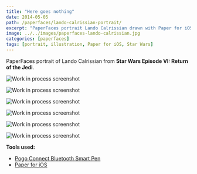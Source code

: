 ```yaml
---
title: "Here goes nothing"
date: 2014-05-05
path: /paperfaces/lando-calrissian-portrait/
excerpt: "PaperFaces portrait Lando Calrissian drawn with Paper for iOS on an iPad."
image: ../../images/paperfaces-lando-calrissian.jpg
categories: [paperfaces]
tags: [portrait, illustration, Paper for iOS, Star Wars]
---
```


PaperFaces portrait of Lando Calrissian from **Star Wars Episode VI: Return of the Jedi**.

![Work in process screenshot](../../images/paperfaces-lando-calrissian-process-1-lg.jpg)

![Work in process screenshot](../../images/paperfaces-lando-calrissian-process-2-lg.jpg)

![Work in process screenshot](../../images/paperfaces-lando-calrissian-process-3-lg.jpg)

![Work in process screenshot](../../images/paperfaces-lando-calrissian-process-4-lg.jpg)

![Work in process screenshot](../../images/paperfaces-lando-calrissian-process-5-lg.jpg)

![Work in process screenshot](../../images/paperfaces-lando-calrissian-process-6-lg.jpg)

**Tools used:**

- [Pogo Connect Bluetooth Smart Pen](https://www.amazon.com/gp/product/B009K448L4/ref=as_li_ss_tl?ie=UTF8&camp=1789&creative=390957&creativeASIN=B009K448L4&linkCode=as2&tag=mademist-20)
- [Paper for iOS](https://paper.bywetransfer.com/)

